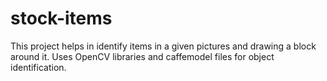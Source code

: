 # stock-items
This project helps in identify items in a given pictures and drawing a block around it. 
Uses OpenCV libraries and caffemodel files for object identification.
